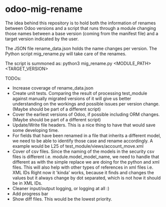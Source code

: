# odoo-mig-rename

The idea behind this repository is to hold both the information of renames between Odoo versions and a script that runs
through a module changing those names between a base version (coming from the manifest file) and a target version
indicated by the user.

The JSON file rename_data.json holds the name changes per version.
The Python script mig_rename.py will take care of the renames.

The script is summoned as:
    python3 mig_rename.py <MODULE_PATH> <TARGET_VERSION>



TODOs:
- Increase coverage of rename_data.json
- Create unit tests. Comparing the result of processing test_module against manually migrated versions of it will give us better
understanding on the workings and possible issues per version change. (Maybe should be part of a different script)
- Cover the earliest versions of Odoo, if possible including ORM changes. (Maybe should be part of a different script)
- Update/Write file headers. This is a nice thing to have that would save some developing time.
- For fields that have been renamed in a file that inherits a different model, we need to be able to identify
those case and rename accordingly. A example would be L25 of test_module/views/account_move.xml
- Cover of csv files. Since the naming of the models in the security csv files is different i.e. module.model_model_name,
we need to handle that different as with the simple replace we are doing for the python and xml files.
This will also help with other types of references in xml files i.e. XML IDs
Right now it 'kinda' works, because it finds and changes the values but it always change by dot separated, which
is not how it should be in XML IDs.
- Cleaner input/output logging, or logging at all :)
- Add progress bar
- Show diff files. This would be the lowest priority.

